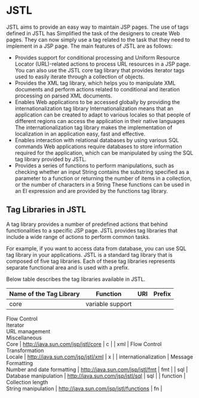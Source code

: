 # JSTL

JSTL aims to provide an easy way to maintain JSP pages. The use of tags defined in JSTL has Simplified the task of the designers to create Web pages. They can now simply use a tag related to the task that they need to implement in a JSP page. The main features of JSTL are as follows:

- Provides support for conditional processing and Uniform Resource Locator (URL)-related actions to process URL resources in a JSP page. You can also use the JSTL core tag library that provides iterator tags used to easily iterate through a collection of objects.
- Provides the XML tag library, which helps you to manipulate XML documents and perform actions related to conditional and iteration processing on parsed XML documents.
- Enables Web applications to be accessed globally by providing the internationalization tag library Internationalization means that an application can be created to adapt to various locales so that people of different regions can access the application in their native languages The internationalization tag library makes the implementation of localization in an application easy, fast and effective.
- Enables interaction with relational databases by using various SQL commands Web applications require databases to store information required for the application, which can be manipulated by using the SQL tag library provided by JSTL.
- Provides a series of functions to perform manipulations, such as checking whether an input String contains the substring specified as a parameter to a function or returning the number of items in a collection, or the number of characters in a 5tring These functions can be used in an El expression and are provided by the functions tag library.

## Tag Libraries in JSTL

A tag library provides a number of predefined actions that behind functionalities to a specific JSP page. JSTL provides tag libraries that include a wide range of actions to perform common tasks. 

For example, if you want to access data from database, you can use SQL tag library in your applications. JSTL is a standard tag library that is composed of five tag libraries. Each of these tag libraries represents separate functional area and is used with a prefix. 

Below table describes the tag libraries available in JSTL.

| Name of the Tag Library | Function | URI | Prefix |
|-------------------------|----------|-----|--------|
| core | variable support <br/>
Flow Control <br/>
Iterator <br/>
URL management <br/>
Miscellaneous <br/>
Core | http://java.sun.com/jsp/jstl/core | c |
| xml | Flow Control <br/>
Transformation <br/>
Locale | http://java.sun.com/jsp/jstl/xml | x |
| internationalization | Message Formatting <br/>
Number and date formatting | http://java.sun.com/jsp/jstl/fmt | fmt |
| sql | Database manipulation | http://java.sun.com/jsp/jstl/sql | sql |
| function | Collection length <br/>
String manipulation | http://java.sun.com/jsp/jstl/functions | fn |





